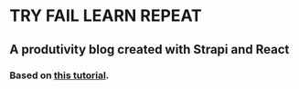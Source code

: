 # TRY FAIL LEARN REPEAT

## A produtivity blog created with Strapi and React

### Based on [this tutorial](https://strapi.io/blog/build-a-blog-with-react-strapi-and-apollo).